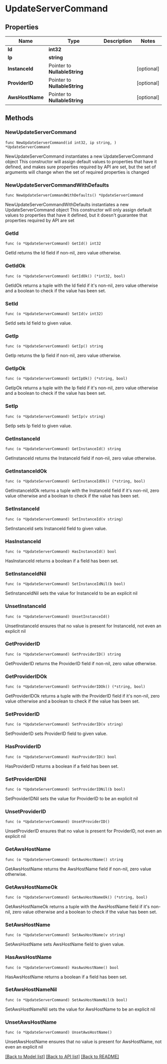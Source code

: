 # UpdateServerCommand

## Properties

Name | Type | Description | Notes
------------ | ------------- | ------------- | -------------
**Id** | **int32** |  | 
**Ip** | **string** |  | 
**InstanceId** | Pointer to **NullableString** |  | [optional] 
**ProviderID** | Pointer to **NullableString** |  | [optional] 
**AwsHostName** | Pointer to **NullableString** |  | [optional] 

## Methods

### NewUpdateServerCommand

`func NewUpdateServerCommand(id int32, ip string, ) *UpdateServerCommand`

NewUpdateServerCommand instantiates a new UpdateServerCommand object
This constructor will assign default values to properties that have it defined,
and makes sure properties required by API are set, but the set of arguments
will change when the set of required properties is changed

### NewUpdateServerCommandWithDefaults

`func NewUpdateServerCommandWithDefaults() *UpdateServerCommand`

NewUpdateServerCommandWithDefaults instantiates a new UpdateServerCommand object
This constructor will only assign default values to properties that have it defined,
but it doesn't guarantee that properties required by API are set

### GetId

`func (o *UpdateServerCommand) GetId() int32`

GetId returns the Id field if non-nil, zero value otherwise.

### GetIdOk

`func (o *UpdateServerCommand) GetIdOk() (*int32, bool)`

GetIdOk returns a tuple with the Id field if it's non-nil, zero value otherwise
and a boolean to check if the value has been set.

### SetId

`func (o *UpdateServerCommand) SetId(v int32)`

SetId sets Id field to given value.


### GetIp

`func (o *UpdateServerCommand) GetIp() string`

GetIp returns the Ip field if non-nil, zero value otherwise.

### GetIpOk

`func (o *UpdateServerCommand) GetIpOk() (*string, bool)`

GetIpOk returns a tuple with the Ip field if it's non-nil, zero value otherwise
and a boolean to check if the value has been set.

### SetIp

`func (o *UpdateServerCommand) SetIp(v string)`

SetIp sets Ip field to given value.


### GetInstanceId

`func (o *UpdateServerCommand) GetInstanceId() string`

GetInstanceId returns the InstanceId field if non-nil, zero value otherwise.

### GetInstanceIdOk

`func (o *UpdateServerCommand) GetInstanceIdOk() (*string, bool)`

GetInstanceIdOk returns a tuple with the InstanceId field if it's non-nil, zero value otherwise
and a boolean to check if the value has been set.

### SetInstanceId

`func (o *UpdateServerCommand) SetInstanceId(v string)`

SetInstanceId sets InstanceId field to given value.

### HasInstanceId

`func (o *UpdateServerCommand) HasInstanceId() bool`

HasInstanceId returns a boolean if a field has been set.

### SetInstanceIdNil

`func (o *UpdateServerCommand) SetInstanceIdNil(b bool)`

 SetInstanceIdNil sets the value for InstanceId to be an explicit nil

### UnsetInstanceId
`func (o *UpdateServerCommand) UnsetInstanceId()`

UnsetInstanceId ensures that no value is present for InstanceId, not even an explicit nil
### GetProviderID

`func (o *UpdateServerCommand) GetProviderID() string`

GetProviderID returns the ProviderID field if non-nil, zero value otherwise.

### GetProviderIDOk

`func (o *UpdateServerCommand) GetProviderIDOk() (*string, bool)`

GetProviderIDOk returns a tuple with the ProviderID field if it's non-nil, zero value otherwise
and a boolean to check if the value has been set.

### SetProviderID

`func (o *UpdateServerCommand) SetProviderID(v string)`

SetProviderID sets ProviderID field to given value.

### HasProviderID

`func (o *UpdateServerCommand) HasProviderID() bool`

HasProviderID returns a boolean if a field has been set.

### SetProviderIDNil

`func (o *UpdateServerCommand) SetProviderIDNil(b bool)`

 SetProviderIDNil sets the value for ProviderID to be an explicit nil

### UnsetProviderID
`func (o *UpdateServerCommand) UnsetProviderID()`

UnsetProviderID ensures that no value is present for ProviderID, not even an explicit nil
### GetAwsHostName

`func (o *UpdateServerCommand) GetAwsHostName() string`

GetAwsHostName returns the AwsHostName field if non-nil, zero value otherwise.

### GetAwsHostNameOk

`func (o *UpdateServerCommand) GetAwsHostNameOk() (*string, bool)`

GetAwsHostNameOk returns a tuple with the AwsHostName field if it's non-nil, zero value otherwise
and a boolean to check if the value has been set.

### SetAwsHostName

`func (o *UpdateServerCommand) SetAwsHostName(v string)`

SetAwsHostName sets AwsHostName field to given value.

### HasAwsHostName

`func (o *UpdateServerCommand) HasAwsHostName() bool`

HasAwsHostName returns a boolean if a field has been set.

### SetAwsHostNameNil

`func (o *UpdateServerCommand) SetAwsHostNameNil(b bool)`

 SetAwsHostNameNil sets the value for AwsHostName to be an explicit nil

### UnsetAwsHostName
`func (o *UpdateServerCommand) UnsetAwsHostName()`

UnsetAwsHostName ensures that no value is present for AwsHostName, not even an explicit nil

[[Back to Model list]](../README.md#documentation-for-models) [[Back to API list]](../README.md#documentation-for-api-endpoints) [[Back to README]](../README.md)


